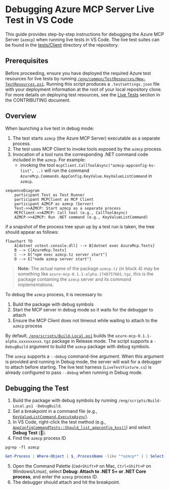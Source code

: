 # Debugging Azure MCP Server Live Test in VS Code

This guide provides step-by-step instructions for debugging the Azure MCP Server (`azmcp`) when running live tests in VS Code. The live test suites can be found in the [tests/Client](https://github.com/Azure/azure-mcp/tree/main/tests/Client) directory of the repository.

## Prerequisites

Before proceeding, ensure you have deployed the required Azure test resources for live tests by running [`/eng/common/TestResources/New-TestResources.ps1`](https://github.com/Azure/azure-mcp/blob/main/eng/common/TestResources/New-TestResources.ps1). Running this script produces a `.testsettings.json` file with your deployment information at the root of your local repository clone. For more details on deploying test resources, see the [Live Tests](https://github.com/Azure/azure-mcp/blob/main/CONTRIBUTING.md#live-tests) section in the CONTRIBUTING document.

## Overview

When launching a live test in debug mode:

1. The test starts `azmcp` (the Azure MCP Server) executable as a separate process.
2. The test uses MCP Client to invoke tools exposed by the `azmcp` process.
3. Invocation of a tool runs the corresponding .NET command code included in the `azmcp`. For example:
    * invoking the tool `mcpClient.CallToolAsync("azmcp-appconfig-kv-list", ..)` will run the command `AzureMcp.Commands.AppConfig.KeyValue.KeyValueListCommand` in `azmcp`.

```mermaid
sequenceDiagram
    participant Test as Test Runner
    participant MCPClient as MCP Client
    participant AZMCP as azmcp (Server)
    Test->>AZMCP: Start azmcp as a separate process
    MCPClient->>AZMCP: Call tool (e.g., CallToolAsync)
    AZMCP->>AZMCP: Run .NET command (e.g., KeyValueListCommand)
```

if a snapshot of the process tree spun up by a test run is taken, the tree should appear as follows:

```mermaid
flowchart TD
    A[dotnet vstest.console.dll] --> B[dotnet exec AzureMcp.Tests]
    B --> C[AzureMcp.Tests]
    C --> D["npm exec azmcp.tz server start"]
    D --> E["node azmcp server start"]
```

> **Note:** The actual name of the package `azmcp.tz`  (in block 4) may be something like `azure-mcp-0.1.1-alpha.1748757601.tgz`, this is the package containing the `azmcp` server and its command implementations.

To debug the `azmcp` process, it is necessary to:

1. Build the package with debug symbols
2. Start the MCP server in debug mode so it waits for the debugger to attach
3. Ensure the MCP Client does not timeout while waiting to attach to the `azmcp` process

By default, [`/eng/scripts/Build-Local.ps1`](https://github.com/Azure/azure-mcp/blob/main/eng/scripts/Build-Local.ps1) builds the `azure-mcp-0.1.1-alpha.xxxxxxxxxx.tgz` package in Release mode. The script supports a `-DebugBuild` argument to build the `azmcp` package with debug symbols.

The `azmcp` supports a `--debug` command-line argument. When this argument is provided and running in Debug mode, the server will wait for a debugger to attach before starting. The live test harness (`LiveTestFixture.cs`) is already configured to pass `--debug` when running in Debug mode.

## Debugging the Test

1. Build the package with debug symbols by running `/eng/scripts/Build-Local.ps1 -DebugBuild`.
2. Set a breakpoint in a command file (e.g., [`KeyValueListCommand.ExecuteAsync`](https://github.com/Azure/azure-mcp/blob/main/src/Commands/AppConfig/KeyValue/KeyValueListCommand.cs#L59)).
3. In VS Code, right-click the test method (e.g., [`AppConfigCommandTests::Should_list_appconfig_kvs()`](https://github.com/Azure/azure-mcp/blob/main/tests/Client/AppConfigCommandTests.cs#L48)) and select **Debug Test** (🐞).
4. Find the `azmcp` process ID 

```shell
pgrep -fl azmcp
```

```powershell
Get-Process | Where-Object { $_.ProcessName -like "*azmcp*" } | Select-Object Id, ProcessName, Path
```
5. Open the Command Palette (`Cmd+Shift+P` on Mac, `Ctrl+Shift+P` on Windows/Linux), select **Debug: Attach to .NET 5+ or .NET Core process**, and enter the `azmcp` process ID.
6. The debugger should attach and hit the breakpoint.

